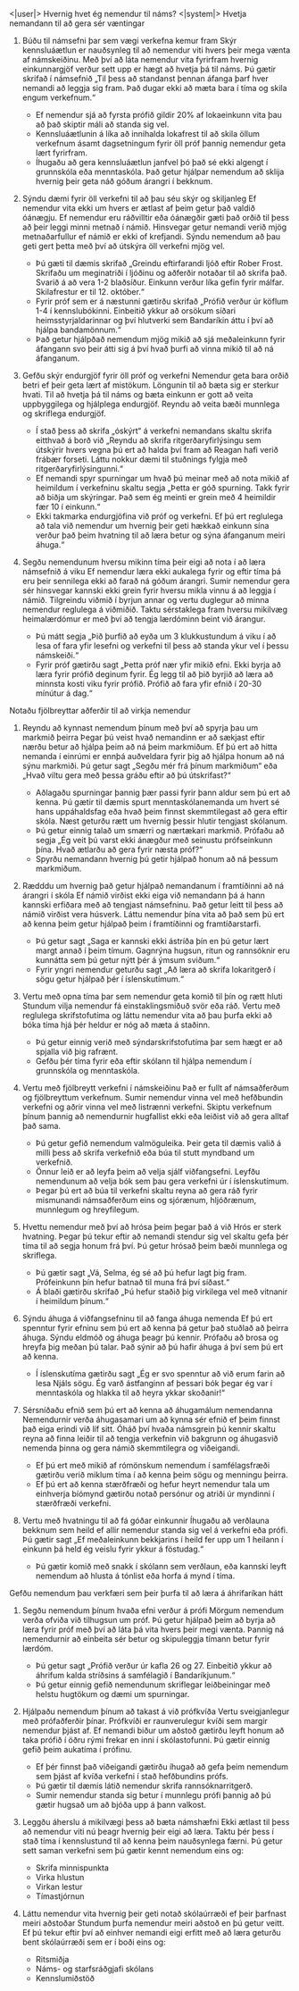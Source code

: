 <|user|>
Hvernig hvet ég nemendur til náms?
<|system|>
Hvetja nemandann til að gera sér væntingar

1. Búðu til námsefni þar sem vægi verkefna kemur fram
Skýr kennsluáætlun er nauðsynleg til að nemendur viti hvers þeir mega vænta af námskeiðinu. Með því að láta nemendur vita fyrirfram hvernig einkunnargjöf verður sett upp er hægt að hvetja þá til náms. Þú gætir skrifað í námsefnið „Til þess að standanst þennan áfanga þarf hver nemandi að leggja sig fram. Það dugar ekki að mæta bara í tíma og skila engum verkefnum.“
    - Ef nemendur sjá að fyrsta prófið gildir 20% af lokaeinkunn vita þau að það skiptir máli að standa sig vel.
    - Kennsluáætlunin á líka að innihalda lokafrest til að skila öllum verkefnum ásamt dagsetningum fyrir öll próf þannig nemendur geta lært fyrirfram.
    - Íhugaðu að gera kennsluáætlun janfvel þó það sé ekki algengt í grunnskóla eða menntaskóla. Það getur hjálpar nemendum að sklija hvernig þeir geta náð góðum árangri í bekknum.

2. Sýndu dæmi fyrir öll verkefni til að þau séu skýr og skiljanleg
Ef nemendur vita ekki um hvers er ætlast af þeim getur það valdið óánægju. Ef nemendur eru ráðvilltir eða óánægðir gæti það orðið til þess að þeir leggi minni metnað í námið. Hinsvegar getur nemandi verið mjög metnaðarfullur ef námið er ekki of krefjandi. Sýndu nemendum að þau geti gert þetta með því að útskýra öll verkefni mjög vel. 
    - Þú gæti til dæmis skrifað „Greindu eftirfarandi ljóð eftir Rober Frost. Skrifaðu um meginatriði í ljóðinu og aðferðir notaðar til að skrifa það. Svarið á að vera 1-2 blaðsíður. Einkunn verður líka gefin fyrir málfar. Skilafrestur er til 12. október.“
    - Fyrir próf sem er á næstunni gætirðu skrifað „Prófið verður úr köflum 1-4 í kennslubókinni. Einbeitið ykkur að orsökum síðari heimsstyrjaldarinnar og því hlutverki sem Bandaríkin áttu í því að hjálpa bandamönnum.“
    - Það getur hjálpðað nemendum mjög mikið að sjá meðaleinkunn fyrir áfangann svo þeir átti sig á því hvað þurfi að vinna mikið til að ná áfanganum. 

3. Gefðu skýr endurgjöf fyrir öll próf og verkefni
Nemendur geta bara orðið betri ef þeir geta lært af mistökum. Löngunin til að bæta sig er sterkur hvati. Til að hvetja þá til náms og bæta einkunn er gott að veita uppbyggilega og hjálplega endurgjöf. Reyndu að veita bæði munnlega og skriflega endurgjöf. 
    - Í stað þess að skrifa „óskýrt“ á verkefni nemandans skaltu skrifa eitthvað á borð við „Reyndu að skrifa ritgerðaryfirlýsingu sem útskýrir hvers vegna þú ert að halda því fram að Reagan hafi verið frábær forseti. Láttu nokkur dæmi til stuðnings fylgja með ritgerðaryfirlýsingunni.“
    - Ef nemandi spyr spurningar um hvað þú meinar með að nota mikið af heimildum í verkefninu skaltu segja „Þetta er góð spurning. Takk fyrir að biðja um skýringar. Það sem ég meinti er grein með 4 heimildir fær 10 í einkunn.“
    - Ekki takmarka endurgjöfina við próf og verkefni. Ef þú ert reglulega að tala við nemendur um hvernig þeir geti hækkað einkunn sína verður það þeim hvatning til að læra betur og sýna áfanganum meiri áhuga.“

4. Segðu nemendunum hversu mikinn tíma þeir eigi að nota í að læra námsefnið á viku
Ef nemendur læra ekki aukalega fyrir og eftir tíma þá eru þeir sennilega ekki að farað ná góðum árangri. Sumir nemendur gera sér hinsvegar kannski ekki grein fyrir hversu mikla vinnu á að leggja í námið. Tilgreindu viðmið í byrjun annar og vertu duglegur að minna nemendur reglulega á viðmiðið. Taktu sérstaklega fram hversu mikilvæg heimalærdómur er með því að tengja lærdóminn beint við árangur.
    - Þú mátt segja „Þið þurfið að eyða um 3 klukkustundum á viku í að lesa of fara yfir lesefni og verkefni til þess að standa ykur vel í þessu námskeiði.“
    - Fyrir próf gætirðu sagt „Þetta próf nær yfir mikið efni. Ekki byrja að læra fyrir prófið deginum fyrir. Ég legg til að þið byrjið að læra að minnsta kosti viku fyrir prófið. Prófið að fara yfir efnið í 20-30 mínútur á dag.“

Notaðu fjölbreyttar aðferðir til að virkja nemendur

1. Reyndu að kynnast nemendum þínum með því að spyrja þau um markmið þeirra
Þegar þú veist hvað nemandinn er að sækjast eftir nærðu betur að hjálpa þeim að ná þeim markmiðum. Ef þú ert að hitta nemanda í einrúmi er ennþá auðveldara fyrir þig að hjálpa honum að ná sýnu markmiði. Þú getur sagt „Segðu mér frá þínum markmiðum“ eða „Hvað viltu gera með þessa gráðu eftir að þú útskrifast?“
    - Aðlagaðu spurningar þannig þær passi fyrir þann aldur sem þú ert að kenna. Þú gætir til dæmis spurt menntaskólanemanda um hvert sé hans uppáhaldsfag eða hvað þeim finnst skemmtilegast að gera eftir skóla. Næst geturðu rætt um hvernig þessir hlutir tengjast skólanum.
    - Þú getur einnig talað um smærri og nærtækari markmið. Prófaðu að segja „Ég veit þú varst ekki ánægður með seinustu prófseinkunn þína. Hvað ætlarðu að gera fyrir næsta próf?“
    - Spyrðu nemandann hvernig þú getir hjálpað honum að ná þessum markmiðum.

2. Rædddu um hvernig það getur hjálpað nemandanum í framtíðinni að ná árangri í skóla
Ef námið virðist ekki eiga við nemandann þá á hann kannski erfiðara með að tengjast námsefninu. Það getur leitt til þess að námið virðist vera húsverk. Láttu nemendur þína vita að það sem þú ert að kenna þeim getur hjálpað þeim í framtíðinni og framtíðarstarfi.
    - Þú getur sagt „Saga er kannski ekki ástríða þín en þú getur lært margt annað í þeim tímum. Gagnrýna hugsun, ritun og rannsóknir eru kunnátta sem þú getur nýtt þér á ýmsum sviðum.“
    - Fyrir yngri nemendur geturðu sagt „Að læra að skrifa lokaritgerð í sögu getur hjálpað þér í íslenskutímum.“

3. Vertu með opna tíma þar sem nemendur geta komið til þín og rætt hluti
Stundum vilja nemendur fá einstaklingsmiðuð svör eða ráð. Vertu með reglulega skrifstofutíma og láttu nemendur vita að þau þurfa ekki að bóka tíma hjá þér heldur er nóg að mæta á staðinn.
    - Þú getur einnig verið með sýndarskrifstofutíma þar sem hægt er að spjalla við þig rafrænt.
    - Gefðu þér tíma fyrir eða eftir skólann til hjálpa nemendum í grunnskóla og menntaskóla.

4. Vertu með fjölbreytt verkefni í námskeiðinu
Það er fullt af námsaðferðum og fjölbreyttum verkefnum. Sumir nemendur vinna vel með hefðbundin verkefni og aðrir vinna vel með listrænni verkefni. Skiptu verkefnum þínum þannig að nemendurnir hugfallist ekki eða leiðist við að gera alltaf það sama.
    - Þú getur gefið nemendum valmöguleika. Þeir geta til dæmis valið á milli þess að skrifa verkefnið eða búa til stutt myndband um verkefnið.
    - Önnur leið er að leyfa þeim að velja sjálf viðfangsefni. Leyfðu nemendunum að velja bók sem þau gera verkefni úr í íslenskutímum.
    - Þegar þú ert að búa til verkefni skaltu reyna að gera ráð fyrir mismunandi námsaðferðum eins og sjórænum, hljóðrænum, munnlegum og hreyfilegum.

5. Hvettu nemendur með því að hrósa þeim þegar það á við
Hrós er sterk hvatning. Þegar þú tekur eftir að nemandi stendur sig vel skaltu gefa þér tíma til að segja honum frá því. Þú getur hrósað þeim bæði munnlega og skriflega.
    - Þú gætir sagt „Vá, Selma, ég sé að þú hefur lagt þig fram. Prófeinkunn þín hefur batnað til muna frá því síðast.“
    - Á blaði gætirðu skrifað „Þú hefur staðið þig virkilega vel með vitnanir í heimildum þínum.“

6. Sýndu áhuga á viðfangsefninu til að fanga áhuga nemenda
Ef þú ert spenntur fyrir efninu sem þú ert að kenna þá getur það stuðlað að þeirra áhuga. Sýndu eldmóð og áhuga þeagr þú kennir. Prófaðu að brosa og hreyfa þig meðan þú talar. Það sýnir að þú hafir áhuga á því sem þú ert að kenna.
    - Í íslenskutíma gætirðu sagt „Ég er svo spenntur að við erum farin að lesa Njáls sögu. Ég varð ástfanginn af þessari bók þegar ég var í menntaskóla og hlakka til að heyra ykkar skoðanir!“

7. Sérsníðaðu efnið sem þú ert að kenna að áhugamálum nemendanna
Nemendurnir verða áhugasamari um að kynna sér efnið ef þeim finnst það eiga erindi við líf sitt. Óháð því hvaða námsgrein þú kennir skaltu reyna að finna leiðir til að tengja verkefnin við bakgrunn og áhugasvið nemenda þinna og gera námið skemmtilegra og viðeigandi.
    - Ef þú ert með mikið af rómönskum nemendum í samfélagsfræði gætirðu verið miklum tíma í að kenna þeim sögu og menningu þeirra.
    - Ef þú ert að kenna stærðfræði og hefur heyrt nemendur tala um einhverja bíómynd gætirðu notað persónur og atriði úr myndinni í stærðfræði verkefni.

8. Vertu með hvatningu til að fá góðar einkunnir
Íhugaðu að verðlauna bekknum sem heild ef allir nemendur standa sig vel á verkefni eða prófi. Þú gætir sagt „Ef meðaleinkunn bekkjarins í heild fer upp um 1 heilann í einkunn þá held ég veislu fyrir ykkur á föstudag.“
    - Þú gætir komið með snakk í skólann sem verðlaun, eða kannski leyft nemendum að hlusta á tónlist eða horfa á mynd í tíma.

Gefðu nemendum þau verkfæri sem þeir þurfa til að læra á áhrifaríkan hátt

1. Segðu nemendum þínum hvaða efni verður á prófi
Mörgum nemendum verða ofviða við tilhugsun um próf. Þú getur hjálpað þeim að byrja að læra fyrir próf með því að láta þá vita hvers þeir megi vænta. Þannig ná nemendurnir að einbeita sér betur og skipuleggja tímann betur fyrir lærdóm.
    - Þú getur sagt „Prófið verður úr kafla 26 og 27. Einbeitið ykkur að áhrifum kalda stríðsins á samfélagið í Bandaríkjunum.“
    - Þú getur einnig gefið nemendunum skriflegar leiðbeiningar með helstu hugtökum og dæmi um spurningar.

2. Hjálpaðu nemendum þínum að takast á við prófkvíða
Vertu sveigjanlegur með prófaðferðir þínar. Prófkvíði er raunverulegur kvíði sem margir nemendur þjást af. Ef nemandi biður um aðstoð gætirðu leyft honum að taka prófið í öðru rými frekar en inni í skólastofunni. Þú gætir einnig gefið þeim aukatíma í prófinu. 
    - Ef þér finnst það viðeigandi gætirðu íhugað að gefa þeim nemendum sem þjást af kvíða verkefni í stað hefðbundins prófs.
    - Þú gætir til dæmis látið nemendur skrifa rannsóknarritgerð.
    - Sumir nemendur standa sig betur í munnlegu prófi þannig að þú gætir hugsað um að bjóða upp á þann valkost.

3. Leggðu áherslu á mikilvægi þess að bæta námshæfni
Ekki ætlast til þess að nemendur viti nú þeagr hvernig þeir eigi að læra. Taktu þér þess í stað tíma í kennslustund til að kenna þeim nauðsynlega færni. Þú getur sett saman verkefni sem þú gætir kennt nemendum eins og:
    - Skrifa minnispunkta
    - Virka hlustun
    - Virkan lestur
    - Tímastjórnun

4. Láttu nemendur vita hvernig þeir geti notað skólaúrræði ef þeir þarfnast meiri aðstoðar
Stundum þurfa nemendur meiri aðstoð en þú getur veitt. Ef þú tekur eftir því að einhver nemandi eigi erfitt með að læra geturðu bent skólaúrræði sem er í boði eins og:
    - Ritsmiðja
    - Náms- og starfsráðgjafi skólans
    - Kennslumiðstöð